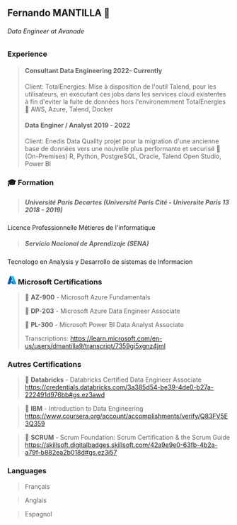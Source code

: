 ## Fernando MANTILLA  👋
###### Data Engineer at Avanade 

### Experience 
> #### Consultant Data Engineering 2022- Currently
> Client: TotalEnergies:
> Mise à disposition de l'outil Talend, pour les utilisateurs, en executant ces jobs dans les services cloud existentes à fin d'eviter la fuite de données hors l'environemment TotalEnergies
> :gem: AWS, Azure, Talend, Docker
> #### Data Enginer / Analyst 2019 - 2022
> Client: Enedis 
> Data Quality projet pour la migration d'une ancienne base de données vers une nouvelle plus performante et securisé 
> :gem: (On-Premises) R, Python, PostgreSQL, Oracle, Talend Open Studio, Power BI

### :mortar_board: Formation
> ##### Université Paris Decartes (Université Paris Cité - Universite Paris 13 2018 - 2019)
Licence Professionnelle Métieres de l'informatique
> ##### Servicio Nacional de Aprendizaje (SENA)
Tecnologo en Analysis y Desarrollo de sistemas de Informacion 

### <img src="https://raw.githubusercontent.com/devicons/devicon/master/icons/azure/azure-original.svg" title="Azure" alt="Azure" width="20" height="20"/>  Microsoft Certifications
 
> :1st_place_medal: **AZ-900** - Microsoft Azure Fundamentals
>
> :1st_place_medal: **DP-203** - Microsoft Azure Data Engineer Associate
>
> :1st_place_medal: **PL-300** - Microsoft Power BI Data Analyst Associate
>
> Transcriptions: https://learn.microsoft.com/en-us/users/dmantilla9/transcript/7359gi5xgnz4jml

### Autres Certifications
> :1st_place_medal: **Databricks** - Databricks Certified Data Engineer Associate
> https://credentials.databricks.com/3a385d54-be39-4de0-b27a-222491d976bb#gs.ez3awd

> :1st_place_medal: **IBM** - Introduction to Data Engineering
> https://www.coursera.org/account/accomplishments/verify/Q83FV5E3Q359

> :1st_place_medal: **SCRUM** - Scrum Foundation: Scrum Certification & the Scrum Guide
> https://skillsoft.digitalbadges.skillsoft.com/42a9e9e0-63fb-4b2a-a79f-b882ea2b018d#gs.ez3i57

### Languages

> Français

> Anglais

> Espagnol


<!--
**dmantilla9/dmantilla9** is a ✨ _special_ ✨ repository because its `README.md` (this file) appears on your GitHub profile.

Here are some ideas to get you started:

- 🔭 I’m currently working on ...
- 🌱 I’m currently learning ...
- 👯 I’m looking to collaborate on ...
- 🤔 I’m looking for help with ...
- 💬 Ask me about ...
- 📫 How to reach me: ...
- 😄 Pronouns: ...
- ⚡ Fun fact: ...
-->
